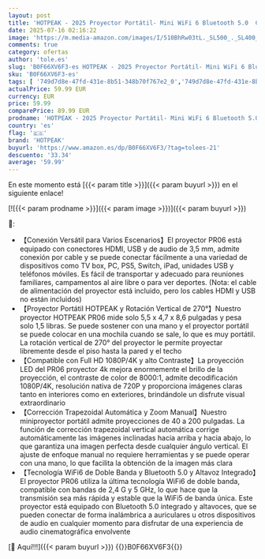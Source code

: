 ```yaml
---
layout: post
title: 'HOTPEAK - 2025 Proyector Portátil- Mini WiFi 6 Bluetooth 5.0  Compatible con HD 4K 1080P Projector con Corrección Automática de Tecla Vertical 270° Giro Proyector Inteligente con Android 11.0'
date: 2025-07-16 02:16:22
image: 'https://m.media-amazon.com/images/I/510BhRw03tL._SL500_._SL400_.jpg'
comments: true
category: ofertas
author: 'tole.es'
slug: 'B0F66XV6F3-es HOTPEAK - 2025 Proyector Portátil- Mini WiFi 6 Bluetooth...'
sku: 'B0F66XV6F3-es'
tags: [ '749d7d8e-47fd-431e-8b51-348b70f767e2_0','749d7d8e-47fd-431e-8b51-348b70f767e2_8101','Arborist Merchandising Root','Electrónica','New Arrivals in Electronics','Proyectores','Self Service','Special Features Stores','TV, vídeo y home cinema','android','hotpeak','🇪🇸', ]
actualPrice: 59.99 EUR
currency: EUR
price: 59.99
comparePrice: 89.99 EUR
prodname: 'HOTPEAK - 2025 Proyector Portátil- Mini WiFi 6 Bluetooth 5.0  Compatible con HD 4K 1080P Projector con Corrección Automática de Tecla Vertical 270° Giro Proyector Inteligente con Android 11.0'
country: 'es'
flag: '🇪🇸'
brand: 'HOTPEAK'
buyurl: 'https://www.amazon.es/dp/B0F66XV6F3/?tag=tolees-21'
descuento: '33.34'
average: '59.99'
---
```


En este momento está [{{< param title >}}]({{< param buyurl >}}) en el siguiente enlace!

[![{{< param prodname >}}]({{< param image >}})]({{< param buyurl >}})

🔎:

- 【Conexión Versátil para Varios Escenarios】El proyector PR06 está equipado con conectores HDMI, USB y de audio de 3,5 mm, admite conexión por cable y se puede conectar fácilmente a una variedad de dispositivos como TV box, PC, PS5, Switch, iPad, unidades USB y teléfonos móviles. Es fácil de transportar y adecuado para reuniones familiares, campamentos al aire libre o para ver deportes. (Nota: el cable de alimentación del proyector está incluido, pero los cables HDMI y USB no están incluidos)
- 【Proyector Portátil HOTPEAK y Rotación Vertical de 270°】Nuestro proyector HOTPEAK PR06 mide solo 5,5 x 4,7 x 8,6 pulgadas y pesa solo 1,5 libras. Se puede sostener con una mano y el proyector portátil se puede colocar en una mochila cuando se sale, lo que es muy portátil. La rotación vertical de 270° del proyector le permite proyectar libremente desde el piso hasta la pared y el techo
- 【Compatible con Full HD 1080P/4K y alto Contraste】La proyección LED del PR06 proyector 4k mejora enormemente el brillo de la proyección, el contraste de color de 8000:1, admite decodificación 1080P/4K, resolución nativa de 720P y proporciona imágenes claras tanto en interiores como en exteriores, brindándole un disfrute visual extraordinario
- 【Corrección Trapezoidal Automática y Zoom Manual】Nuestro miniproyector portátil admite proyecciones de 40 a 200 pulgadas. La función de corrección trapezoidal vertical automática corrige automáticamente las imágenes inclinadas hacia arriba y hacia abajo, lo que garantiza una imagen perfecta desde cualquier ángulo vertical. El ajuste de enfoque manual no requiere herramientas y se puede operar con una mano, lo que facilita la obtención de la imagen más clara
- 【Tecnología WiFi6 de Doble Banda y Bluetooth 5.0 y Altavoz Integrado】El proyector PR06 utiliza la última tecnología WiFi6 de doble banda, compatible con bandas de 2,4 G y 5 GHz, lo que hace que la transmisión sea más rápida y estable que la WiFi5 de banda única. Este proyector está equipado con Bluetooth 5.0 integrado y altavoces, que se pueden conectar de forma inalámbrica a auriculares u otros dispositivos de audio en cualquier momento para disfrutar de una experiencia de audio cinematográfica envolvente

[🛒 Aquí!!!]({{< param buyurl >}})
{{<world>}}B0F66XV6F3{{</world>}}
